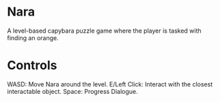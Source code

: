 # Nara
A level-based capybara puzzle game where the player is tasked with finding an orange.

# Controls
WASD: Move Nara around the level.
E/Left Click: Interact with the closest interactable object.
Space: Progress Dialogue.
